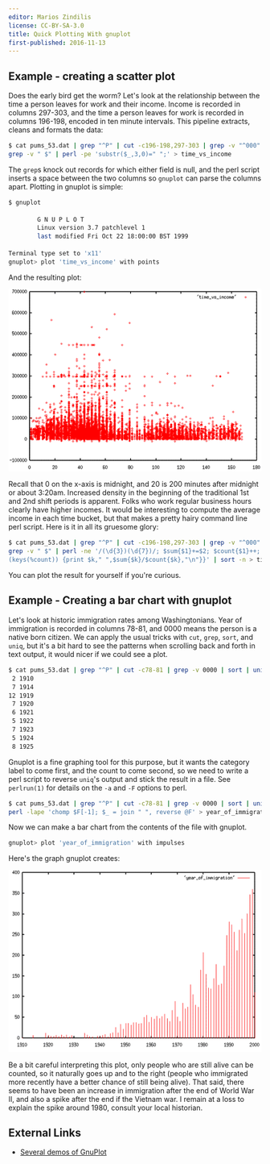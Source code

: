 ```yaml
---
editor: Marios Zindilis
license: CC-BY-SA-3.0
title: Quick Plotting With gnuplot
first-published: 2016-11-13
---
```


## Example - creating a scatter plot ##

Does the early bird get the worm? Let's look at the relationship between the 
time a person leaves for work and their income. Income is recorded in columns 
297-303, and the time a person leaves for work is recorded in columns 196-198, 
encoded in ten minute intervals. This pipeline extracts, cleans and formats the 
data:

```bash
$ cat pums_53.dat | grep "^P" | cut -c196-198,297-303 | grep -v "^000" | 
grep -v " $" | perl -pe 'substr($_,3,0)=" ";' > time_vs_income
```

The `grep`s knock out records for which either field is null, and the perl 
script inserts a space between the two columns so `gnuplot` can parse the 
columns apart. Plotting in gnuplot is simple:

```bash
$ gnuplot

        G N U P L O T
        Linux version 3.7 patchlevel 1
        last modified Fri Oct 22 18:00:00 BST 1999

Terminal type set to 'x11'
gnuplot> plot 'time_vs_income' with points
```

And the resulting plot:

![GnuPlot Graph](time-vs-income.gif "GnuPlot Graph of Time Over Income")

Recall that 0 on the x-axis is midnight, and 20 is 200 minutes after midnight 
or about 3:20am. Increased density in the beginning of the traditional 1st and 
2nd shift periods is apparent. Folks who work regular business hours clearly 
have higher incomes. It would be interesting to compute the average income in 
each time bucket, but that makes a pretty hairy command line perl script. Here 
is it in all its gruesome glory:

```bash
$ cat pums_53.dat | grep "^P" | cut -c196-198,297-303 | grep -v "^000" | 
grep -v " $" | perl -ne '/(\d{3})(\d{7})/; $sum{$1}+=$2; $count{$1}++; END { foreach $k
(keys(%count)) {print $k," ",$sum{$k}/$count{$k},"\n"}}' | sort -n > time_vs_avgincome
```

You can plot the result for yourself if you're curious.

## Example - Creating a bar chart with gnuplot ##

Let's look at historic immigration rates among Washingtonians. Year of 
immigration is recorded in columns 78-81, and 0000 means the person is a native 
born citizen. We can apply the usual tricks with `cut`, `grep`, `sort`, and 
`uniq`, but it's a bit hard to see the patterns when scrolling back and forth 
in text output, it would nicer if we could see a plot.

```bash
$ cat pums_53.dat | grep "^P" | cut -c78-81 | grep -v 0000 | sort | uniq -c | head -10
 2 1910
 7 1914
12 1919
 7 1920
 6 1921
 5 1922
 7 1923
 5 1924
 8 1925
```

Gnuplot is a fine graphing tool for this purpose, but it wants the category 
label to come first, and the count to come second, so we need to write a perl 
script to reverse `uniq`'s output and stick the result in a file. See 
`perlrun(1)` for details on the `-a` and `-F` options to perl.

```bash
$ cat pums_53.dat | grep "^P" | cut -c78-81 | grep -v 0000 | sort | uniq -c |
perl -lape 'chomp $F[-1]; $_ = join " ", reverse @F' > year_of_immigration
```

Now we can make a bar chart from the contents of the file with gnuplot.

```bash
gnuplot> plot 'year_of_immigration' with impulses
```

Here's the graph gnuplot creates:

![GnuPlot Graph](year-of-immigration.gif "GnuPlot Graph of Year of Immigration")

Be a bit careful interpreting this plot, only people who are still alive can be 
counted, so it naturally goes up and to the right (people who immigrated more 
recently have a better chance of still being alive). That said, there seems to 
have been an increase in immigration after the end of World War II, and also a 
spike after the end if the Vietnam war. I remain at a loss to explain the spike 
around 1980, consult your local historian.

## External Links ##

*   [Several demos of GnuPlot](http://gnuplot.sourceforge.net/demo/)


